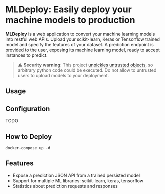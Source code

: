 # MLDeploy: Easily deploy your machine models to production

**MLDeploy** is a web application to convert your machine learning models into restful web APIs.
Upload your scikit-learn, Keras or Tensorflow trained model and specify the features of your dataset.
A prediction endpoint is provided to the user, exposing its machine learning model, ready to accept instances to predict.

> :warning: **Security warning**: This project [unpickles untrusted objects](https://scikit-learn.org/stable/modules/model_persistence.html#security-maintainability-limitations), so arbitrary python code could be executed. Do not allow to untrusted users to upload models to your deployment.

## Usage

## Configuration

TODO

## How to Deploy

```
docker-compose up -d
```

## Features

 * Expose a prediction JSON API from a trained persisted model
 * Support for multiple ML libraries: scikit-learn, keras, tensorflow
 * Statistics about prediction requests and responses
